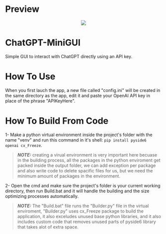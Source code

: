 # Preview
<p align="center">
<img src="https://user-images.githubusercontent.com/16827679/233804902-d949c984-e59a-422e-94d6-7f82fc119571.png">
</p>


# ChatGPT-MiniGUI
Simple GUI to interact with ChatGPT directly using an API key.

# How To Use
When you first lauch the app, a new file called "config.ini" will be created in the same directory as the app, edit it and paste your OpenAI API key in place of the phrase "APIKeyHere".

# How To Build From Code
1- Make a python virtual environment inside the project's folder with the name "venv" and run this command in it's shell: ```pip install pyside6 openai cx_Freeze```.

> **_NOTE:_** creating a virual environment is very important here becuase in the building process, all the packages in the python enviroment get packed inside the output folder, we can add exception per package and also write code to delete spacific files for us, but we need the minimum amount of packages in the environment.

2- Open the cmd and make sure the project's folder is your current working directory, then run Build.bat and it will handle the building and the size optimizing processes automatically.

> **_NOTE:_** The "Build.bat" file runs the "Builder.py" file in the virtual enviroment, "Builder.py" uses cx_Freeze package to build the application, it also exceludes unused base python libraries, and it also includes custom code that removes unused parts of pyside6 library that takes alot of extra space.
